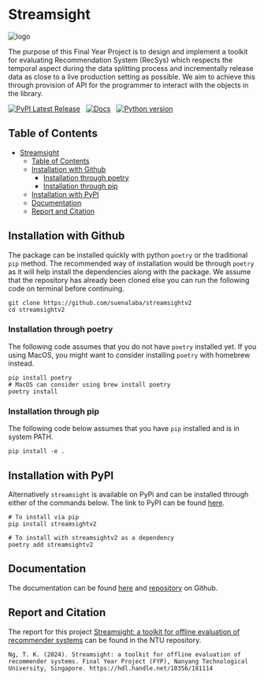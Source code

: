# Streamsight

![logo](https://hiiamtzekean.github.io/Streamsight/_static/logo_removebg.png)

The purpose of this Final Year Project is to design and implement a toolkit for
evaluating Recommendation System (RecSys) which respects the temporal aspect
during the data splitting process and incrementally release data as close
to a live production setting as possible. We aim to achieve this through
provision of API for the programmer to interact with the objects in the library.

[![PyPI Latest Release](https://img.shields.io/pypi/v/streamsight.svg)](https://pypi.org/project/streamsight/)&nbsp;&nbsp;
[![Docs](https://github.com/HiIAmTzeKean/Streamsight/actions/workflows/pages/pages-build-deployment/badge.svg)](https://hiiamtzekean.github.io/Streamsight/)&nbsp;&nbsp;
[![Python version](https://img.shields.io/badge/python-3.12-blue)](https://www.python.org/downloads/)

## Table of Contents
- [Streamsight](#streamsight)
  - [Table of Contents](#table-of-contents)
  - [Installation with Github](#installation-with-github)
    - [Installation through poetry](#installation-through-poetry)
    - [Installation through pip](#installation-through-pip)
  - [Installation with PyPI](#installation-with-pypi)
  - [Documentation](#documentation)
  - [Report and Citation](#report-and-citation)


## Installation with Github

The package can be installed quickly with python `poetry` or the traditional `pip`
method. The recommended way of installation would be through `poetry` as it will
help install the dependencies along with the package. We assume that the repository
has already been cloned else you can run the following code on terminal before
continuing.

```shell
git clone https://github.com/suenalaba/streamsightv2
cd streamsightv2
```

### Installation through poetry

The following code assumes that you do not have `poetry` installed yet. If you
using MacOS, you might want to consider installing `poetry` with homebrew instead.

```shell
pip install poetry
# MacOS can consider using brew install poetry
poetry install
```

### Installation through pip

The following code below assumes that you have `pip` installed and is in system
PATH.

```shell
pip install -e .
```

## Installation with PyPI

Alternatively `streamsight` is available on PyPi and can be installed through
either of the commands below. The link to PyPI can be found
[here](https://pypi.org/project/streamsight/).

```shell
# To install via pip
pip install streamsightv2

# To install with streamsightv2 as a dependency
poetry add streamsightv2
```

## Documentation

The documentation can be found [here](https://hiiamtzekean.github.io/Streamsight/)
and [repository](https://github.com/suenalaba/streamsightv2) on Github.

## Report and Citation

The report for this project [Streamsight: a toolkit for offline evaluation of recommender systems](https://hdl.handle.net/10356/181114)
can be found in the NTU repository.

```
Ng, T. K. (2024). Streamsight: a toolkit for offline evaluation of recommender systems. Final Year Project (FYP), Nanyang Technological University, Singapore. https://hdl.handle.net/10356/181114
```